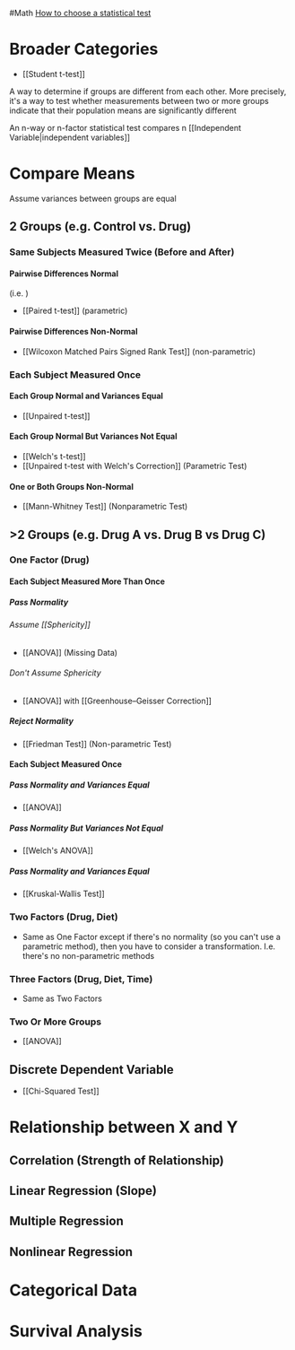 #Math 
[How to choose a statistical test](https://www.statsols.com/articles/types-of-statistical-tests)
# Broader Categories
* [[Student t-test]]

A way to determine if groups are different from each other. More precisely, it's a way to test whether measurements between two or more groups indicate that their population means are significantly different

An n-way or n-factor statistical test compares n [[Independent Variable|independent variables]]
# Compare Means
Assume variances between groups are equal
## 2 Groups (e.g. Control vs. Drug)
### Same Subjects Measured Twice (Before and After)
#### Pairwise Differences Normal
(i.e. )
* [[Paired t-test]] (parametric)
#### Pairwise Differences Non-Normal
* [[Wilcoxon Matched Pairs Signed Rank Test]] (non-parametric)
### Each Subject Measured Once
#### Each Group Normal and Variances Equal
* [[Unpaired t-test]]
#### Each Group Normal But Variances Not Equal
* [[Welch's t-test]]
* [[Unpaired t-test with Welch's Correction]] (Parametric Test)
#### One or Both Groups Non-Normal
* [[Mann-Whitney Test]] (Nonparametric Test)
## >2 Groups (e.g. Drug A vs. Drug B vs Drug C)
### One Factor (Drug)
#### Each Subject Measured More Than Once
##### Pass Normality
###### Assume [[Sphericity]]
* [[ANOVA]] (Missing Data)
###### Don't Assume Sphericity
* [[ANOVA]] with [[Greenhouse–Geisser Correction]]
##### Reject Normality
* [[Friedman Test]] (Non-parametric Test)
#### Each Subject Measured Once
##### Pass Normality and Variances Equal
* [[ANOVA]]
##### Pass Normality But Variances Not Equal
* [[Welch's ANOVA]]
##### Pass Normality and Variances Equal
* [[Kruskal-Wallis Test]]
### Two Factors (Drug, Diet)
* Same as One Factor except if there's no normality (so you can't use a parametric method), then you have to consider a transformation. I.e. there's no non-parametric methods
### Three Factors (Drug, Diet, Time)
* Same as Two Factors
### Two Or More Groups
* [[ANOVA]]
## Discrete Dependent Variable
* [[Chi-Squared Test]]
# Relationship between X and Y
## Correlation (Strength of Relationship)
## Linear Regression (Slope)
## Multiple Regression
## Nonlinear Regression
# Categorical Data
# Survival Analysis
# 